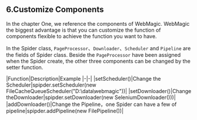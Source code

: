 ## 6.Customize Components
In the chapter One, we reference the components of WebMagic. WebMagic the biggest advantage is that you can customize the function of components flexible to achieve the function you want to have.

In the Spider class, `PageProcessor`、`Downloader`、`Scheduler` and `Pipeline` are the fields of Spider class. Beside the `PageProcessor` have been assigned when the Spider create, the other three components can be changed by the setter function.

|Function|Description|Example
|-|-|
|setScheduler()|Change the Scheduler|spipder.setScheduler(new FileCacheQueueScheduler("D:\\data\\webmagic"))|
|setDownloader()|Change theDownloader|spipder.setDownloader(new SeleniumDownloader()))|
|addDownloader()|Change the Pipeline，one Spider can have a few of pipeline|spipder.addPipeline(new FilePipeline())|
